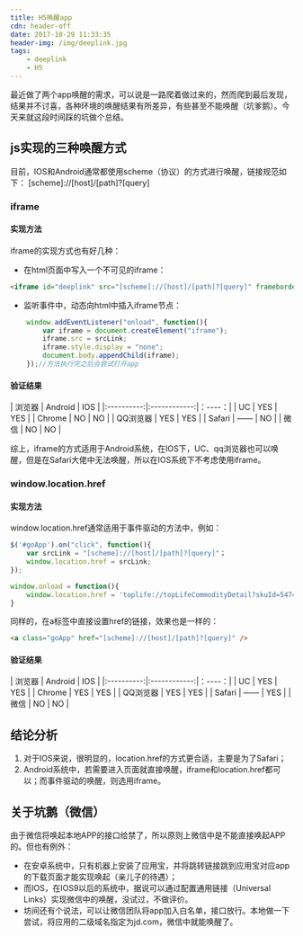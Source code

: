 ```yaml
---
title: H5唤醒app
cdn: header-off
date: 2017-10-29 11:33:35
header-img: /img/deeplink.jpg
tags:
	- deeplink
	- H5
---
```

最近做了两个app唤醒的需求，可以说是一路爬着做过来的，然而爬到最后发现，结果并不讨喜，各种环境的唤醒结果有所差异，有些甚至不能唤醒（坑爹鹅）。今天来就这段时间踩的坑做个总结。
## js实现的三种唤醒方式
目前，IOS和Android通常都使用scheme（协议）的方式进行唤醒，链接规范如下：
[scheme]://[host]/[path]?[query]
### iframe
#### 实现方法
iframe的实现方式也有好几种：
+ 在html页面中写入一个不可见的iframe：
``` html
<iframe id="deeplink" src="[scheme]://[host]/[path]?[query]" frameborder="0" scrolling="no" width="0%" style="display:none"></iframe>
```
+ 监听事件中，动态向html中插入iframe节点：
``` js
	window.addEventListener("onload", function(){
		var iframe = document.createElement("iframe");
		iframe.src = srcLink;
		iframe.style.display = "none";
		document.body.appendChild(iframe);
	});//方法执行完之后会尝试打开app
```
#### 验证结果
|   浏览器    |    Android   |  IOS  | 
|:----------:|:------------:|：----：|
|   UC       |   YES     |  YES  |
| Chrome     |  NO   |   NO  |
|   QQ浏览器  |  YES   |  YES    |
|  Safari   |   ——  |   NO |
|  微信    |   NO   |  NO   |

综上，iframe的方式适用于Android系统，在IOS下，UC、qq浏览器也可以唤醒，但是在Safari大佬中无法唤醒，所以在IOS系统下不考虑使用iframe。

### window.location.href
#### 实现方法
window.location.href通常适用于事件驱动的方法中，例如：
``` js
$('#goApp').on("click", function(){
	var srcLink = "[scheme]://[host]/[path]?[query]"；
	window.location.href = srcLink;	
});
```
``` js
window.onload = function(){
	window.location.href = 'toplife://topLifeCommodityDetail?skuId=5474432';
}
```
同样的，在a标签中直接设置href的链接，效果也是一样的：
``` html
<a class="goApp" href="[scheme]://[host]/[path]?[query]" />
```

#### 验证结果
|   浏览器    |    Android   |  IOS  | 
|:----------:|:------------:|：----：|
|   UC       |   YES     |  YES  |
| Chrome     |  YES   |   YES  |
|   QQ浏览器  |  YES   |  YES    |
|  Safari   |   ——  |   YES |
|  微信    |   NO   |  NO   |

## 结论分析
1. 对于IOS来说，很明显的，location.href的方式更合适，主要是为了Safari；
2. Android系统中，若需要进入页面就直接唤醒，iframe和location.href都可以；而事件驱动的唤醒，则选用iframe。

## 关于坑鹅（微信）
由于微信将唤起本地APP的接口给禁了，所以原则上微信中是不能直接唤起APP的。但也有例外：
+ 在安卓系统中，只有机器上安装了应用宝，并将跳转链接跳到应用宝对应app的下载页面才能实现唤起（亲儿子的待遇）；
+ 而IOS，在IOS9以后的系统中，据说可以通过配置通用链接（Universal Links）实现微信中的唤醒，没试过，不做评价。
+ 坊间还有个说法，可以让微信团队将app加入白名单，接口放行。本地做一下尝试，将应用的二级域名指定为jd.com，微信中就能唤醒了。